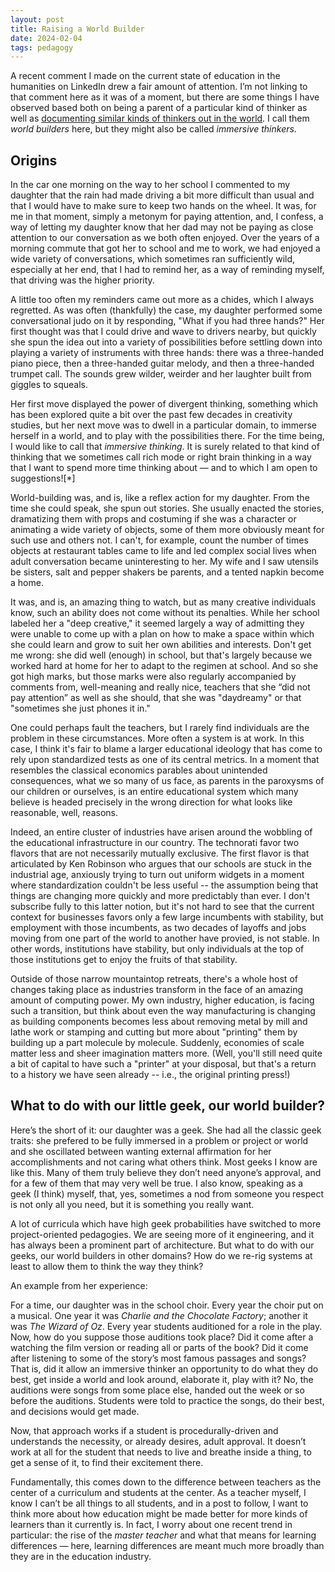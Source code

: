 ```yaml
---
layout: post
title: Raising a World Builder
date: 2024-02-04
tags: pedagogy
---
```


A recent comment I made on the current state of education in the humanities on LinkedIn drew a fair amount of attention. I’m not linking to that comment here as it was of a moment, but there are some things I have observed based both on being a parent of a particular kind of thinker as well as [documenting similar kinds of thinkers out in the world](https://www.amazon.com/Amazing-Crawfish-Folklore-Studies-Multicultural/dp/1496804201/). I call them *world builders* here, but they might also be called *immersive thinkers*.

## Origins

In the car one morning on the way to her school I commented to my daughter that the rain had made driving a bit more difficult than usual and that I would have to make sure to keep two hands on the wheel. It was, for me in that moment, simply a metonym for paying attention, and, I confess, a way of letting my daughter know that her dad may not be paying as close attention to our conversation as we both often enjoyed. Over the years of a morning commute that got her to school and me to work, we had enjoyed a wide variety of conversations, which sometimes ran sufficiently wild, especially at her end, that I had to remind her, as a way of reminding myself, that driving was the higher priority.

A little too often my reminders came out more as a chides, which I always regretted. As was often (thankfully) the case, my daughter performed some conversational judo on it by responding, "What if you had three hands?" Her first thought was that I could drive and wave to drivers nearby, but quickly she spun the idea out into a variety of possibilities before settling down into playing a variety of  instruments with three hands: there was a three-handed piano piece, then a three-handed guitar melody, and then a three-handed trumpet call. The sounds grew wilder, weirder and her laughter built from giggles to squeals.

Her first move displayed the power of divergent thinking, something which has been explored quite a bit over the past few decades in creativity studies, but her next move was to dwell in a particular domain, to immerse herself in a world, and to play with the possibilities there. For the time being, I would like to call that *immersive thinking*. It is surely related to that kind of thinking that we sometimes call rich mode or right brain thinking in a way that I want to spend more time thinking about — and to which I am open to suggestions![*]

World-building was, and is, like a reflex action for my daughter. From the time she could speak, she spun out stories. She usually enacted the stories, dramatizing them with props and costuming if she was a character or animating a wide variety of objects, some of them more obviously meant for such use and others not. I can't, for example, count the number of times objects at restaurant tables came to life and led complex social lives when adult conversation became uninteresting to her. My wife and I saw utensils be sisters, salt and pepper shakers be parents, and a tented napkin become a home.

It was, and is, an amazing thing to watch, but as many creative individuals know, such an ability does not come without its penalties. While her school labeled her a "deep creative," it seemed largely a way of admitting they were unable to come up with a plan on how to make a space within which she could learn and grow to suit her own abilities and interests. Don't get me wrong: she did well (enough) in school, but that's largely because we worked hard at home for her to adapt to the regimen at school. And so she got high marks, but those marks were also regularly accompanied by comments from, well-meaning and really nice, teachers that she “did not pay attention” as well as she should, that she was "daydreamy" or that "sometimes she just phones it in."

One could perhaps fault the teachers, but I rarely find individuals are the problem in these circumstances. More often a system is at work. In this case, I think it's fair to blame a larger educational ideology that has come to rely upon standardized tests as one of its central metrics. In a moment that resembles the classical economics parables about unintended consequences, what we so many of us face, as parents in the paroxysms of our children or ourselves, is an entire educational system which many believe is headed precisely in the wrong direction for what looks like reasonable, well, reasons.

Indeed, an entire cluster of industries have arisen around the wobbling of the educational infrastructure in our country. The technorati favor two flavors that are not necessarily mutually exclusive. The first flavor is that articulated by Ken Robinson who argues that our schools are stuck in the industrial age, anxiously trying to turn out uniform widgets in a moment where standardization couldn't be less useful -- the assumption being that things are changing more quickly and more predictably than ever. I don't subscribe fully to this latter notion, but it's not hard to see that the current context for businesses favors only a few large incumbents with stability, but employment with those incumbents, as two decades of layoffs and jobs moving from one part of the world to another have provied, is not stable. In other words, institutions have stability, but only individuals at the top of those institutions get to enjoy the fruits of that stability.

Outside of those narrow mountaintop retreats, there's a whole host of changes taking place as industries transform in the face of an amazing amount of computing power. My own industry, higher education, is facing such a transition, but think about even the way manufacturing is changing as building components becomes less about removing metal by mill and lathe work or stamping and cutting but more about "printing" them by building up a part molecule by molecule. Suddenly, economies of scale matter less and sheer imagination matters more. (Well, you'll still need quite a bit of capital to have such a "printer" at your disposal, but that's a return to a history we have seen already -- i.e., the original printing press!)

## What to do with our little geek, our world builder?

Here’s the short of it: our daughter was a geek. She had all the classic geek traits: she prefered to be fully immersed in a problem or project or world and she oscillated between wanting external affirmation for her accomplishments and not caring what others think. Most geeks I know are like this. Many of them truly believe they don’t need anyone’s approval, and for a few of them that may very well be true. I also know, speaking as a geek (I think) myself, that, yes, sometimes a nod from someone you respect is not only all you need, but it is something you really want.

A lot of curricula which have high geek probabilities have switched to more project-oriented pedagogies. We are seeing more of it engineering, and it has always been a prominent part of architecture. But what to do with our geeks, our world builders in other domains? How do we re-rig systems at least to allow them to think the way they think?

An example from her experience:

For a time, our daughter was in the school choir. Every year the choir put on a musical. One year it was *Charlie and the Chocolate Factory*; another it was *The Wizard of Oz*. Every year students auditioned for a role in the play. Now, how do you suppose those auditions took place? Did it come after a watching the film version or reading all or parts of the book? Did it come after listening to some of the story’s most famous passages and songs? That is, did it allow an immersive thinker an opportunity to do what they do best, get inside a world and look around, elaborate it, play with it? No, the auditions were songs from some place else, handed out the week or so before the auditions. Students were told to practice the songs, do their best, and decisions would get made.

Now, that approach works if a student is procedurally-driven and understands the necessity, or already desires, adult approval. It doesn’t work at all for the student that needs to live and breathe inside a thing, to get a sense of it, to find their excitement there.

Fundamentally, this comes down to the difference between teachers as the center of a curriculum and students at the center. As a teacher myself, I know I can’t be all things to all students, and in a post to follow, I want to think more about how education might be made better for more kinds of learners than it currently is. In fact, I worry about one recent trend in particular: the rise of the *master teacher* and what that means for learning differences — here, learning differences are meant much more broadly than they are in the education industry.
